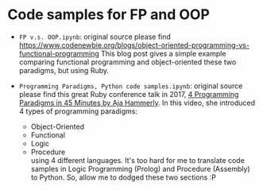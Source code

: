 # Code samples for FP and OOP
- `FP v.s. OOP.ipynb`: original source please find
  https://www.codenewbie.org/blogs/object-oriented-programming-vs-functional-programming
This blog post gives a simple example comparing functional programming and
object-oriented these two paradigms, but using Ruby.

- `Programming Paradigms, Python code samples.ipynb`: original source please
  find this great Ruby conference talk in 2017, [4 Programming Paradigms in 45 Minutes by Aja Hammerly](https://www.youtube.com/watch?v=3TBq__oKUzk). In this video, she introduced 4 types of programming paradigms:
    - Object-Oriented
    - Functional
    - Logic
    - Procedure  
 using 4 different languages. It's too hard for me to translate code samples in Logic Programming (Prolog) and Procedure (Assembly) to Python. So, allow me to dodged these two sections :P
